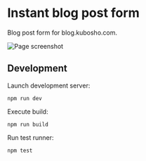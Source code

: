 # Instant blog post form

Blog post form for blog.kubosho.com.

![Page screenshot](https://cdn.jsdelivr.net/gh/kubosho/instant-blog-post-form@master/screenshot/v1.0.0.png?version=1.0.0)

## Development

Launch development server:

```
npm run dev
```

Execute build:

```
npm run build
```

Run test runner:

```
npm test
```
